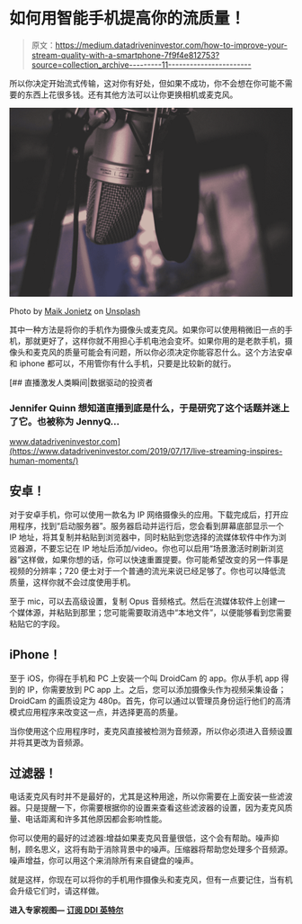 # 如何用智能手机提高你的流质量！

> 原文：<https://medium.datadriveninvestor.com/how-to-improve-your-stream-quality-with-a-smartphone-7f9f4e812753?source=collection_archive---------11----------------------->

所以你决定开始流式传输，这对你有好处，但如果不成功，你不会想在你可能不需要的东西上花很多钱。还有其他方法可以让你更换相机或麦克风。

![](img/eb072f01d05b8f3d56958fbe1c515a2c.png)

Photo by [Maik Jonietz](https://unsplash.com/@der_maik_?utm_source=medium&utm_medium=referral) on [Unsplash](https://unsplash.com?utm_source=medium&utm_medium=referral)

其中一种方法是将你的手机作为摄像头或麦克风。如果你可以使用稍微旧一点的手机，那就更好了，这样你就不用担心手机电池会变坏。如果你用的是老款手机，摄像头和麦克风的质量可能会有问题，所以你必须决定你能容忍什么。这个方法安卓和 iphone 都可以，不用管你有什么手机，只要是比较新的就行。

[](https://www.datadriveninvestor.com/2019/07/17/live-streaming-inspires-human-moments/) [## 直播激发人类瞬间|数据驱动的投资者

### Jennifer Quinn 想知道直播到底是什么，于是研究了这个话题并迷上了它。也被称为 JennyQ…

www.datadriveninvestor.com](https://www.datadriveninvestor.com/2019/07/17/live-streaming-inspires-human-moments/) 

## 安卓！

对于安卓手机，你可以使用一款名为 IP 网络摄像头的应用。下载完成后，打开应用程序，找到“启动服务器”。服务器启动并运行后，您会看到屏幕底部显示一个 IP 地址，将其复制并粘贴到浏览器中，同时粘贴到您选择的流媒体软件中作为浏览器源，不要忘记在 IP 地址后添加/video。你也可以启用“场景激活时刷新浏览器”这样做，如果你想的话，你可以快速重置提要。你可能希望改变的另一件事是视频的分辨率；720 便士对于一个普通的流光来说已经足够了。你也可以降低流质量，这样你就不会过度使用手机。

至于 mic，可以去高级设置，复制 Opus 音频格式。然后在流媒体软件上创建一个媒体源，并粘贴到那里；您可能需要取消选中“本地文件”，以便能够看到您需要粘贴它的字段。

## iPhone！

至于 iOS，你得在手机和 PC 上安装一个叫 DroidCam 的 app。你从手机 app 得到的 IP，你需要放到 PC app 上。之后，您可以添加摄像头作为视频采集设备；DroidCam 的画质设定为 480p。首先，你可以通过以管理员身份运行他们的高清模式应用程序来改变这一点，并选择更高的质量。

当你使用这个应用程序时，麦克风直接被检测为音频源，所以你必须进入音频设置并将其更改为音频源。

## 过滤器！

电话麦克风有时并不是最好的，尤其是这种用途，所以你需要在上面安装一些滤波器。只是提醒一下，你需要根据你的设置来查看这些滤波器的设置，因为麦克风质量、电话距离和许多其他原因都会影响性能。

你可以使用的最好的过滤器:增益如果麦克风音量很低，这个会有帮助。噪声抑制，顾名思义，这将有助于消除背景中的噪声。压缩器将帮助您处理多个音频源。噪声增益，你可以用这个来消除所有来自键盘的噪声。

就是这样，你现在可以将你的手机用作摄像头和麦克风，但有一点要记住，当有机会升级它们时，请这样做。

**进入专家视图—** [**订阅 DDI 英特尔**](https://datadriveninvestor.com/ddi-intel)